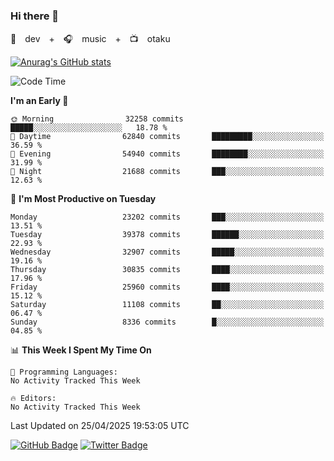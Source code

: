 ### Hi there 👋

🚀　dev　+　🎧　music　+　📺　otaku


[![Anurag's GitHub stats](https://github-readme-stats.vercel.app/api?username=koheitasaka&count_private=true&show_icons=true&theme=monokai)](https://github.com/koheitasaka/github-readme-stats)

<!--START_SECTION:waka-->
![Code Time](http://img.shields.io/badge/Code%20Time-1%2C161%20hrs%2023%20mins-blue)

**I'm an Early 🐤** 

```text
🌞 Morning                32258 commits       █████░░░░░░░░░░░░░░░░░░░░   18.78 % 
🌆 Daytime                62840 commits       █████████░░░░░░░░░░░░░░░░   36.59 % 
🌃 Evening                54940 commits       ████████░░░░░░░░░░░░░░░░░   31.99 % 
🌙 Night                  21688 commits       ███░░░░░░░░░░░░░░░░░░░░░░   12.63 % 
```
📅 **I'm Most Productive on Tuesday** 

```text
Monday                   23202 commits       ███░░░░░░░░░░░░░░░░░░░░░░   13.51 % 
Tuesday                  39378 commits       ██████░░░░░░░░░░░░░░░░░░░   22.93 % 
Wednesday                32907 commits       █████░░░░░░░░░░░░░░░░░░░░   19.16 % 
Thursday                 30835 commits       ████░░░░░░░░░░░░░░░░░░░░░   17.96 % 
Friday                   25960 commits       ████░░░░░░░░░░░░░░░░░░░░░   15.12 % 
Saturday                 11108 commits       ██░░░░░░░░░░░░░░░░░░░░░░░   06.47 % 
Sunday                   8336 commits        █░░░░░░░░░░░░░░░░░░░░░░░░   04.85 % 
```


📊 **This Week I Spent My Time On** 

```text
💬 Programming Languages: 
No Activity Tracked This Week

🔥 Editors: 
No Activity Tracked This Week
```


 Last Updated on 25/04/2025 19:53:05 UTC
<!--END_SECTION:waka-->

[![GitHub Badge](https://img.shields.io/badge/GitHub-100000?style=for-the-badge&logo=github&logoColor=white)](https://github.com/koheitasaka)
[![Twitter Badge](https://img.shields.io/badge/Twitter-1DA1F2?style=for-the-badge&logo=twitter&logoColor=white)](https://twitter.com/sleep_asleep_)
